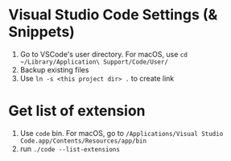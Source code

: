# Visual Studio Code Settings (& Snippets)

1. Go to VSCode's user directory. For macOS, use `cd ~/Library/Application\ Support/Code/User/`
2. Backup existing files
3. Use `ln -s <this project dir> .` to create link

# Get list of extension
1. Use `code` bin. For macOS, go to `/Applications/Visual Studio Code.app/Contents/Resources/app/bin`
2. run `./code --list-extensions`

